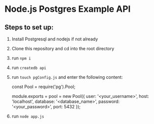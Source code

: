 # Node.js Postgres Example API

## Steps to set up:

1. Install Postgresql and nodejs if not already
2. Clone this repository and cd into the root directory
3. run `npm i`
4. run `createdb api`
5. run `touch pgConfig.js` and enter the following content:
    
    const Pool = require('pg').Pool;

    module.exports = pool = new Pool({
          user: '<your_username>',
          host: 'localhost',
          database: '<database_name>',
          password: '<your_password>',
          port: 5432
    });
    
6. run `node app.js`
